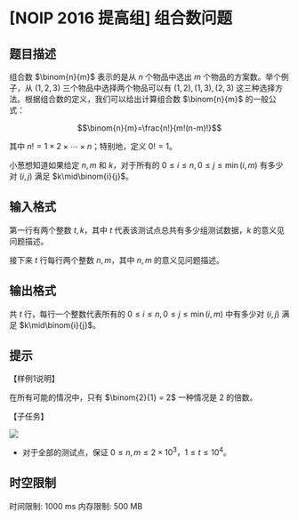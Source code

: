 # [NOIP 2016 提高组] 组合数问题

## 题目描述

组合数 $\binom{n}{m}$ 表示的是从 $n$ 个物品中选出 $m$ 个物品的方案数。举个例子，从 $(1,2,3)$ 三个物品中选择两个物品可以有 $(1,2),(1,3),(2,3)$ 这三种选择方法。根据组合数的定义，我们可以给出计算组合数 $\binom{n}{m}$ 的一般公式：

$$\binom{n}{m}=\frac{n!}{m!(n-m)!}$$

其中 $n!=1\times2\times\cdots\times n$；特别地，定义 $0!=1$。

小葱想知道如果给定 $n,m$ 和 $k$，对于所有的 $0\leq i\leq n,0\leq j\leq \min \left ( i, m \right )$ 有多少对 $(i,j)$ 满足 $k\mid\binom{i}{j}$。

## 输入格式

第一行有两个整数 $t,k$，其中 $t$ 代表该测试点总共有多少组测试数据，$k$ 的意义见问题描述。

接下来 $t$ 行每行两个整数 $n,m$，其中 $n,m$ 的意义见问题描述。

## 输出格式

共 $t$ 行，每行一个整数代表所有的 $0\leq i\leq n,0\leq j\leq \min \left ( i, m \right )$ 中有多少对 $(i,j)$ 满足 $k\mid\binom{i}{j}$。

## 提示

【样例1说明】

在所有可能的情况中，只有 $\binom{2}{1} = 2$ 一种情况是 $2$ 的倍数。

【子任务】

![](https://cdn.luogu.com.cn/upload/pic/3457.png)

- 对于全部的测试点，保证 $0 \leq n, m \leq 2 \times 10^3$，$1 \leq t \leq 10^4$。

## 时空限制

时间限制: 1000 ms
内存限制: 500 MB
